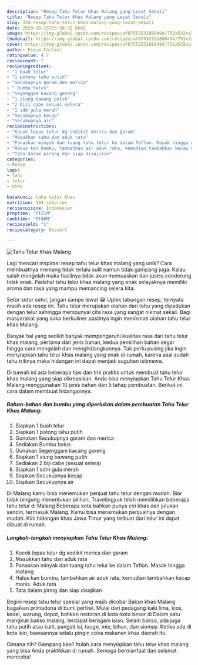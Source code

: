 ```yaml
---
description: "Resep Tahu Telur Khas Malang yang Lezat Sekali"
title: "Resep Tahu Telur Khas Malang yang Lezat Sekali"
slug: 324-resep-tahu-telur-khas-malang-yang-lezat-sekali
date: 2020-10-15T15:58:32.666Z
image: https://img-global.cpcdn.com/recipes/af87552531888494/751x532cq70/tahu-telur-khas-malang-foto-resep-utama.jpg
thumbnail: https://img-global.cpcdn.com/recipes/af87552531888494/751x532cq70/tahu-telur-khas-malang-foto-resep-utama.jpg
cover: https://img-global.cpcdn.com/recipes/af87552531888494/751x532cq70/tahu-telur-khas-malang-foto-resep-utama.jpg
author: Essie Collier
ratingvalue: 4.7
reviewcount: 7
recipeingredient:
- "1 buah telur"
- "1 potong tahu putih"
- "Secukupnya garam dan merica"
- " Bumbu halus"
- "Segenggam kacang goreng"
- "1 siung bawang putih"
- "2 biji cabe sesuai selera"
- "1 sdm gula merah"
- "Secukupnya kecap"
- "Secukupnya air"
recipeinstructions:
- "Kocok lepas telur dg sedikit merica dan garam"
- "Masukkan tahu dan aduk rata"
- "Panaskan minyak dan tuang tahu telur ke dalam Teflon. Masak hingga matang"
- "Halus kan bumbu, tambahkan air aduk rata, kemudian tambahkan kecap manis. Aduk rata"
- "Tata dalam piring dan siap disajikan"
categories:
- Resep
tags:
- tahu
- telur
- khas

katakunci: tahu telur khas 
nutrition: 194 calories
recipecuisine: Indonesian
preptime: "PT21M"
cooktime: "PT46M"
recipeyield: "1"
recipecategory: Dessert

---
```



![Tahu Telur Khas Malang](https://img-global.cpcdn.com/recipes/af87552531888494/751x532cq70/tahu-telur-khas-malang-foto-resep-utama.jpg)

Lagi mencari inspirasi resep tahu telur khas malang yang unik? Cara membuatnya memang tidak terlalu sulit namun tidak gampang juga. Kalau salah mengolah maka hasilnya tidak akan memuaskan dan justru cenderung tidak enak. Padahal tahu telur khas malang yang enak selayaknya memiliki aroma dan rasa yang mampu memancing selera kita.

Setor setor setor, jangan sampe lewat 😂 Uplek tabungan resep, ternyata masih ada resep ini. Tahu telur merupakan olahan dari tahu yang dipadukan dengan telur sehingga mempunyai cita rasa yang sangat nikmat sekali. Bagi masyarakat yang suka berkuliner pastinya ingin menikmati olahan tahu telur khas Malang.

Banyak hal yang sedikit banyak mempengaruhi kualitas rasa dari tahu telur khas malang, pertama dari jenis bahan, kedua pemilihan bahan segar hingga cara mengolah dan menghidangkannya. Tak perlu pusing jika ingin menyiapkan tahu telur khas malang yang enak di rumah, karena asal sudah tahu triknya maka hidangan ini dapat menjadi suguhan istimewa.


Di bawah ini ada beberapa tips dan trik praktis untuk membuat tahu telur khas malang yang siap dikreasikan. Anda bisa menyiapkan Tahu Telur Khas Malang menggunakan 10 jenis bahan dan 5 tahap pembuatan. Berikut ini cara dalam membuat hidangannya.

<!--inarticleads1-->

##### Bahan-bahan dan bumbu yang diperlukan dalam pembuatan Tahu Telur Khas Malang:

1. Siapkan 1 buah telur
1. Siapkan 1 potong tahu putih
1. Gunakan Secukupnya garam dan merica
1. Sediakan  Bumbu halus
1. Gunakan Segenggam kacang goreng
1. Siapkan 1 siung bawang putih
1. Sediakan 2 biji cabe (sesuai selera)
1. Siapkan 1 sdm gula merah
1. Siapkan Secukupnya kecap
1. Siapkan Secukupnya air


Di Malang kamu bisa menemukan penjual tahu telur dengan mudah. Biar tidak bingung menentukan pilihan, Travelingyuk telah memilihkan beberapa tahu telur di Malang Beberapa kota bahkan punya ciri khas dan julukan sendiri, termasuk Malang. Kamu bisa menemukan penjualnya dengan mudah. Kini hidangan khas Jawa Timur yang terbuat dari telur ini dapat dibuat di rumah. 

<!--inarticleads2-->

##### Langkah-langkah menyiapkan Tahu Telur Khas Malang:

1. Kocok lepas telur dg sedikit merica dan garam
1. Masukkan tahu dan aduk rata
1. Panaskan minyak dan tuang tahu telur ke dalam Teflon. Masak hingga matang
1. Halus kan bumbu, tambahkan air aduk rata, kemudian tambahkan kecap manis. Aduk rata
1. Tata dalam piring dan siap disajikan


Begini resep tahu telur spesial yang wajib dicoba! Bakso khas Malang bagaikan primadona di bumi pertiwi. Mulai dari pedagang kaki lima, kios, kedai, warung, depot, bahkan restoran di kota-kota besar di Dalam satu mangkuk bakso malang, terdapat beragam isian. Selain bakso, ada juga tahu putih atau kulit, pangsit isi, tauge, mie, bihun, dan siomay. Ketika ada di kota lain, bawaannya selalu pingin coba makanan khas daerah itu. 

Gimana nih? Gampang kan? Itulah cara menyiapkan tahu telur khas malang yang bisa Anda praktikkan di rumah. Semoga bermanfaat dan selamat mencoba!
